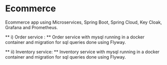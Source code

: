 # Ecommerce

Ecommerce app using Microservices, Spring Boot, Spring Cloud, Key Cloak, Grafana and Prometheus.

** i) Order service : ** 
Order service with mysql running in a docker container and migration for sql queries done using Flyway.

** ii) Inventory service: ** 
Inventory service with mysql running in a docker container and migration for sql queries done using Flyway.


